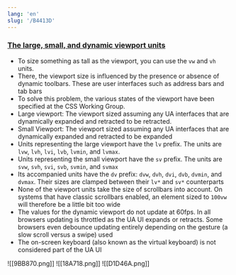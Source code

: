 ```yaml
---
lang: 'en'
slug: '/B4413D'
---
```


### [The large, small, and dynamic viewport units](https://web.dev/viewport-units/)

- To size something as tall as the viewport, you can use the `vw` and `vh` units.
- There, the viewport size is influenced by the presence or absence of dynamic toolbars. These are user interfaces such as address bars and tab bars
- To solve this problem, the various states of the viewport have been specified at the CSS Working Group.
- Large viewport: The viewport sized assuming any UA interfaces that are dynamically expanded and retracted to be retracted.
- Small Viewport: The viewport sized assuming any UA interfaces that are dynamically expanded and retracted to be expanded
- Units representing the large viewport have the `lv` prefix. The units are `lvw`, `lvh`, `lvi`, `lvb`, `lvmin`, and `lvmax`.
- Units representing the small viewport have the `sv` prefix. The units are `svw`, `svh`, `svi`, `svb`, `svmin`, and `svmax`
- Its accompanied units have the `dv` prefix: `dvw`, `dvh`, `dvi`, `dvb`, `dvmin`, and `dvmax`. Their sizes are clamped between their `lv*` and `sv*` counterparts
- None of the viewport units take the size of scrollbars into account. On systems that have classic scrollbars enabled, an element sized to `100vw` will therefore be a little bit too wide
- The values for the dynamic viewport do not update at 60fps. In all browsers updating is throttled as the UA UI expands or retracts. Some browsers even debounce updating entirely depending on the gesture (a slow scroll versus a swipe) used
- The on-screen keyboard (also known as the virtual keyboard) is not considered part of the UA UI

![[9BB870.png]]
![[18A718.png]]
![[D1D46A.png]]

